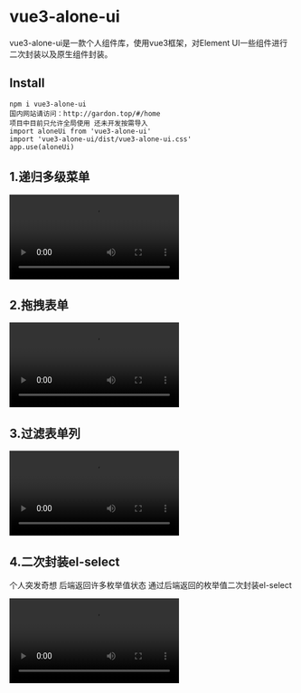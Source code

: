 # vue3-alone-ui

vue3-alone-ui是一款个人组件库，使用vue3框架，对Element UI一些组件进行二次封装以及原生组件封装。

## Install

```
npm i vue3-alone-ui
国内网站请访问：http://gardon.top/#/home
项目中目前只允许全局使用 还未开发按需导入
import aloneUi from 'vue3-alone-ui'
import 'vue3-alone-ui/dist/vue3-alone-ui.css'
app.use(aloneUi)
```

## 1.递归多级菜单

<video src="C:\Users\Administrator\Videos\20220715155243.webm"></video>

## 2.拖拽表单

<video src="C:\Users\Administrator\Videos\20220715155500.webm"></video>

## 3.过滤表单列

<video src="C:\Users\Administrator\Videos\20220715155537.webm"></video>

## 4.二次封装el-select

个人突发奇想 后端返回许多枚举值状态 通过后端返回的枚举值二次封装el-select

<video src="C:\Users\Administrator\Videos\20220715155726.webm"></video>

